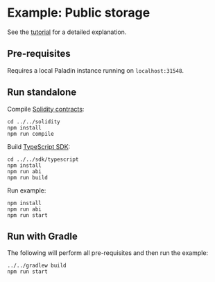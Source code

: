# Example: Public storage

See the [tutorial](https://lf-decentralized-trust-labs.github.io/paladin/head/tutorials/public-storage/) for a detailed explanation.

## Pre-requisites

Requires a local Paladin instance running on `localhost:31548`.
## Run standalone

Compile [Solidity contracts](../../solidity):

```shell
cd ../../solidity
npm install
npm run compile
```

Build [TypeScript SDK](../../sdk/typescript):

```shell
cd ../../sdk/typescript
npm install
npm run abi
npm run build
```

Run example:

```shell
npm install
npm run abi
npm run start
```

## Run with Gradle

The following will perform all pre-requisites and then run the example:

```shell
../../gradlew build
npm run start
```
